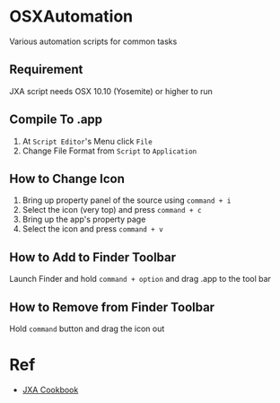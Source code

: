# OSXAutomation
Various automation scripts for common tasks

## Requirement
JXA script needs OSX 10.10 (Yosemite) or higher to run

## Compile To .app
1. At `Script Editor`'s Menu click `File`
2. Change File Format from `Script` to `Application`

## How to Change Icon
1. Bring up property panel of the source using `command + i`
2. Select the icon (very top) and press `command + c`
3. Bring up the app's property page
4. Select the icon and press `command + v`

## How to Add to Finder Toolbar
Launch Finder and hold `command + option` and drag .app to the tool bar

## How to Remove from Finder Toolbar
Hold `command` button and drag the icon out

# Ref
- [JXA Cookbook](https://github.com/JXA-Cookbook/JXA-Cookbook/wiki)
